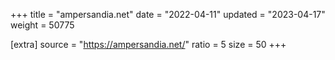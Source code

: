 +++
title = "ampersandia.net"
date = "2022-04-11"
updated = "2023-04-17"
weight = 50775

[extra]
source = "https://ampersandia.net/"
ratio = 5
size = 50
+++
